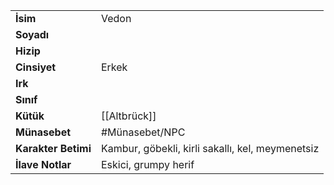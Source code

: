 |  |  |
  |---|---|
  | **İsim** | Vedon|
  | **Soyadı** | |
  | **Hizip** | |
  | **Cinsiyet** | Erkek|
  | **Irk** | |
  | **Sınıf** | |
  | **Kütük** | [[Altbrück]]|
  | **Münasebet** | #Münasebet/NPC|
  | **Karakter Betimi** | Kambur, göbekli, kirli sakallı, kel, meymenetsiz|
  | **İlave Notlar** | Eskici, grumpy herif|
  